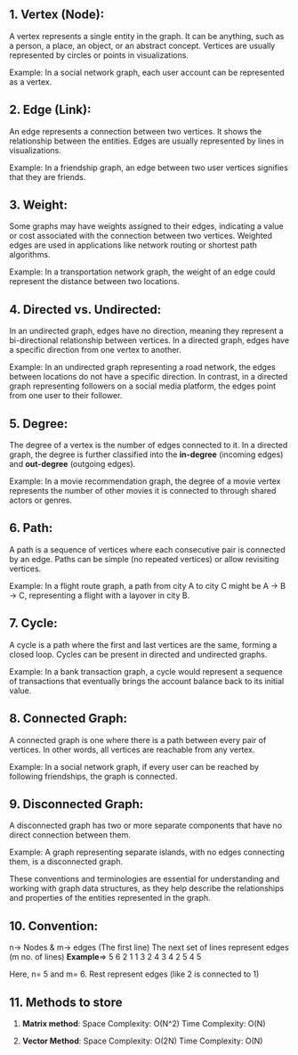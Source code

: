 ## 1. Vertex (Node):
A vertex represents a single entity in the graph. It can be anything, such as a person, a place, an object, or an abstract concept. Vertices are usually represented by circles or points in visualizations.

Example: In a social network graph, each user account can be represented as a vertex.

## 2. Edge (Link):
An edge represents a connection between two vertices. It shows the relationship between the entities. Edges are usually represented by lines in visualizations.

Example: In a friendship graph, an edge between two user vertices signifies that they are friends.

## 3. Weight:
Some graphs may have weights assigned to their edges, indicating a value or cost associated with the connection between two vertices. Weighted edges are used in applications like network routing or shortest path algorithms.

Example: In a transportation network graph, the weight of an edge could represent the distance between two locations.

## 4. Directed vs. Undirected:
In an undirected graph, edges have no direction, meaning they represent a bi-directional relationship between vertices. In a directed graph, edges have a specific direction from one vertex to another.

Example: In an undirected graph representing a road network, the edges between locations do not have a specific direction. In contrast, in a directed graph representing followers on a social media platform, the edges point from one user to their follower.

## 5. Degree:
The degree of a vertex is the number of edges connected to it. In a directed graph, the degree is further classified into the **in-degree** (incoming edges) and **out-degree** (outgoing edges).

Example: In a movie recommendation graph, the degree of a movie vertex represents the number of other movies it is connected to through shared actors or genres.

## 6. Path:
A path is a sequence of vertices where each consecutive pair is connected by an edge. Paths can be simple (no repeated vertices) or allow revisiting vertices.

Example: In a flight route graph, a path from city A to city C might be A -> B -> C, representing a flight with a layover in city B.

## 7. Cycle:
A cycle is a path where the first and last vertices are the same, forming a closed loop. Cycles can be present in directed and undirected graphs.

Example: In a bank transaction graph, a cycle would represent a sequence of transactions that eventually brings the account balance back to its initial value.

## 8. Connected Graph:
A connected graph is one where there is a path between every pair of vertices. In other words, all vertices are reachable from any vertex.

Example: In a social network graph, if every user can be reached by following friendships, the graph is connected.

## 9. Disconnected Graph:
A disconnected graph has two or more separate components that have no direct connection between them.

Example: A graph representing separate islands, with no edges connecting them, is a disconnected graph.

These conventions and terminologies are essential for understanding and working with graph data structures, as they help describe the relationships and properties of the entities represented in the graph.

## 10. Convention:
n-> Nodes & m-> edges  (The first line)
The next set of lines represent edges (m no. of lines)
**Example**=> 5 6 
              2 1
              1 3
              2 4
              3 4
              2 5
              4 5

Here, n= 5 and m= 6. Rest represent edges (like 2 is connected to 1)

## 11. Methods to store
1. **Matrix method**:
   Space Complexity: O(N^2)
   Time Complexity: O(N)

2. **Vector Method**:
   Space Complexity: O(2N)
   Time Complexity: O(N)